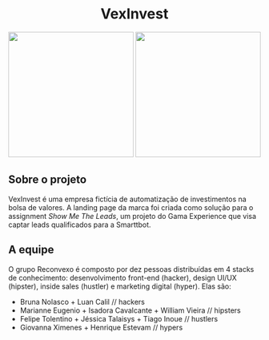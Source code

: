 <h1 align="center">VexInvest</h1>

<p align="center">
  <img src="https://media.giphy.com/media/dvmkOagfxYtXkTXmsO/giphy.gif" height="250px"> <img src="https://media.giphy.com/media/IcjHkCSB3uUWSK6aKK/giphy.gif" height="250px">
</p>

## Sobre o projeto
VexInvest é uma empresa fictícia de automatização de investimentos na bolsa de valores. A landing page da marca foi criada como solução para o assignment *Show Me The Leads*, um projeto do Gama Experience que visa captar leads qualificados para a Smarttbot.

## A equipe
O grupo Reconvexo é composto por dez pessoas distribuídas em 4 stacks de conhecimento: desenvolvimento front-end (hacker), design UI/UX (hipster), inside sales (hustler) e marketing digital (hyper). Elas são:

- Bruna Nolasco + Luan Calil // hackers
- Marianne Eugenio + Isadora Cavalcante + William Vieira // hipsters
- Felipe Tolentino + Jéssica Talaisys + Tiago Inoue // hustlers
- Giovanna Ximenes + Henrique Estevam // hypers
